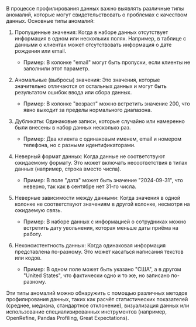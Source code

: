 В процессе профилирования данных важно выявлять различные типы аномалий, которые могут свидетельствовать о проблемах с качеством данных. Основные типы аномалий:

1. Пропущенные значения: Когда в наборе данных отсутствует информация в одном или нескольких полях. Например, в таблице с данными о клиентах может отсутствовать информация о дате рождения или email.
   - Пример: В колонке "email" могут быть пропуски, если клиенты не заполнили этот параметр.

2. Аномальные (выбросы) значения: Это значения, которые значительно отличаются от остальных данных и могут быть результатом ошибок ввода или сбора данных. 
   - Пример: В колонке "возраст" можно встретить значение 200, что явно выходит за пределы нормального диапазона.

3. Дубликаты: Одинаковые записи, которые случайно или намеренно были внесены в набор данных несколько раз.
   - Пример: Два клиента с одинаковым именем, email и номером телефона, но с разными идентификаторами.

4. Неверный формат данных: Когда данные не соответствуют ожидаемому формату. Это может включать несоответствия в типах данных (например, строка вместо числа).
   - Пример: В поле "дата" может быть значение "2024-09-31", что неверно, так как в сентябре нет 31-го числа.

5. Неверные зависимости между данными: Когда значения в одной колонке не соответствуют значениям в другой колонке, несмотря на ожидаемую связь.
   - Пример: В наборе данных с информацией о сотрудниках можно встретить дату увольнения, которая меньше даты приёма на работу.

6. Неконсистентность данных: Когда одинаковая информация представлена по-разному. Это может касаться написания текстов или кодов.
   - Пример: В одном поле может быть указано "США", а в другом "United States", что фактически одно и то же, но записано по-разному.

Эти типы аномалий можно обнаружить с помощью различных методов профилирования данных, таких как расчёт статистических показателей (среднее, медиана, стандартное отклонение), визуализация данных или использование специализированных инструментов (например, OpenRefine, Pandas Profiling, Great Expectations).